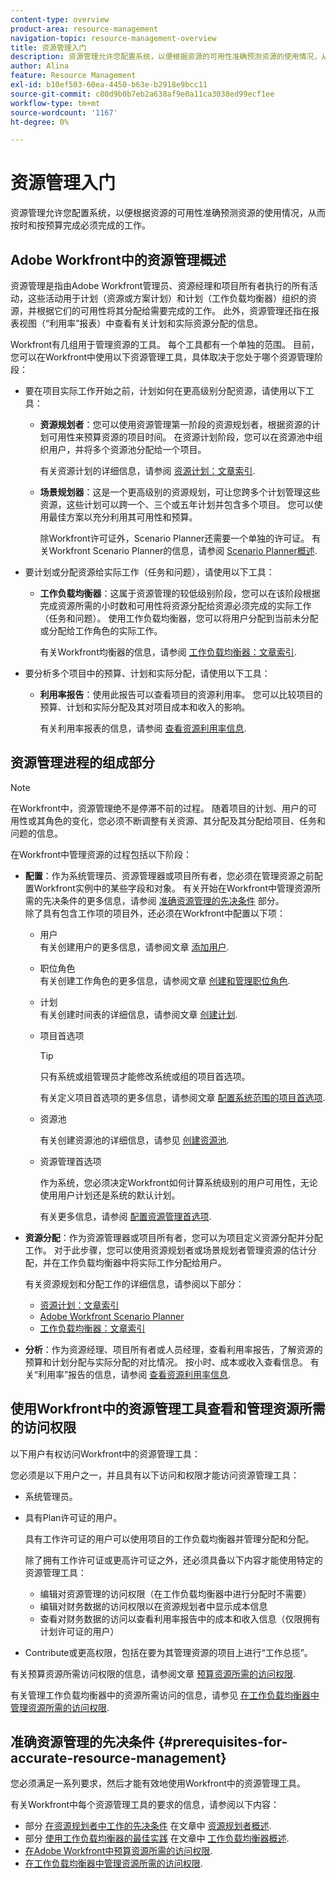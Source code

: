 ```yaml
---
content-type: overview
product-area: resource-management
navigation-topic: resource-management-overview
title: 资源管理入门
description: 资源管理允许您配置系统，以便根据资源的可用性准确预测资源的使用情况，从而按时和按预算完成必须完成的工作。
author: Alina
feature: Resource Management
exl-id: b10ef503-60ea-4450-b63e-b2918e9bcc11
source-git-commit: c80d9b0b7eb2a638af9e0a11ca3038ed99ecf1ee
workflow-type: tm+mt
source-wordcount: '1167'
ht-degree: 0%

---
```


# 资源管理入门

<!-- Audited: 12/2023 -->

<!--
<p>(NOTE: DO NOT DELETE THIS ARTICLE. MANY ARTICLES MENTIONING RES MANAGEMENT ARE AND STILL SHOULD / WILL BE LINKED TO IT.) </p>
<p>(NOTE: Alina: ***As functionality is removed from Legacy and added to Res Planning - this will be continually updated: remove the Legacy Res Planning when that functionality is removed from the system.) </p>
</div>
-->

资源管理允许您配置系统，以便根据资源的可用性准确预测资源的使用情况，从而按时和按预算完成必须完成的工作。

## Adobe Workfront中的资源管理概述

资源管理是指由Adobe Workfront管理员、资源经理和项目所有者执行的所有活动，这些活动用于计划（资源或方案计划）和计划（工作负载均衡器）组织的资源，并根据它们的可用性将其分配给需要完成的工作。 此外，资源管理还指在报表视图（“利用率”报表）中查看有关计划和实际资源分配的信息。

Workfront有几组用于管理资源的工具。 每个工具都有一个单独的范围。 目前，您可以在Workfront中使用以下资源管理工具，具体取决于您处于哪个资源管理阶段：

* 要在项目实际工作开始之前，计划如何在更高级别分配资源，请使用以下工具：

   * **资源规划者**：您可以使用资源管理第一阶段的资源规划者，根据资源的计划可用性来预算资源的项目时间。 在资源计划阶段，您可以在资源池中组织用户，并将多个资源池分配给一个项目。

     有关资源计划的详细信息，请参阅 [资源计划：文章索引](../../resource-mgmt/resource-planning/resource-planning-overview.md).

   * **场景规划器**：这是一个更高级别的资源规划，可让您跨多个计划管理这些资源，这些计划可以跨一个、三个或五年计划并包含多个项目。 您可以使用最佳方案以充分利用其可用性和预算。

     除Workfront许可证外，Scenario Planner还需要一个单独的许可证。 有关Workfront Scenario Planner的信息，请参阅 [Scenario Planner概述](../../scenario-planner/scenario-planner-overview.md).

     <!--   
     <p data-mc-conditions="QuicksilverOrClassic.Draft mode">(NOTE: when more functionality is added, maybe we add that we recommend to start here if this is available for them?!) </p>   
     -->

* 要计划或分配资源给实际工作（任务和问题），请使用以下工具：

   * **工作负载均衡器**：这属于资源管理的较低级别阶段，您可以在该阶段根据完成资源所需的小时数和可用性将资源分配给资源必须完成的实际工作（任务和问题）。 使用工作负载均衡器，您可以将用户分配到当前未分配或分配给工作角色的实际工作。

     有关Workfront均衡器的信息，请参阅 [工作负载均衡器：文章索引](../../resource-mgmt/workload-balancer/workload-balancer.md).

<!--

  * **Scheduling** (deprecated <span class="preview">and removed from the Preview environment</span>): Refers to assigning actual work to users by matching the job roles assigned to the tasks and issues with the job roles they can fulfill, or assigning actual work to users on tasks and issues which are currently unassigned. This happens at a lower-level in the process of managing resources, where you can assign your resources to the actual work (tasks and issues) that they must fulfill, according to the hours needed in the project plan to fulfill them.  

     For more information about resource scheduling, see the section [Resource Scheduling](../../resource-mgmt/resource-scheduling/resource-scheduling-overview.md).

    >[!CAUTION]
    >
    >
    >We are no longer supporting the Resource Scheduling tools and they will be removed from Workfront in **January 2023**. We recommend that you use the Workload Balancer for scheduling your resources. 
    >
    >
    >* For information about scheduling resources using the Workload Balancer, see the section [The Workload Balancer](../../resource-mgmt/workload-balancer/workload-balancer.md).
    >
    >
    >* For more information about the timeline for removing the Resource Scheduling tools and replacing them with the Workload Balancer, see [Deprecation of Resource Scheduling tools in Adobe Workfront](../../resource-mgmt/resource-mgmt-overview/deprecate-resource-scheduling.md).

-->
* 要分析多个项目中的预算、计划和实际分配，请使用以下工具：

   * **利用率报告**：使用此报告可以查看项目的资源利用率。 您可以比较项目的预算、计划和实际分配及其对项目成本和收入的影响。

     有关利用率报表的信息，请参阅 [查看资源利用率信息](../../resource-mgmt/resource-utilization/view-utilization-information.md).

## 资源管理进程的组成部分

>[!NOTE]
>
>在Workfront中，资源管理绝不是停滞不前的过程。 随着项目的计划、用户的可用性或其角色的变化，您必须不断调整有关资源、其分配及其分配给项目、任务和问题的信息。

在Workfront中管理资源的过程包括以下阶段：

* **配置**：作为系统管理员、资源管理器或项目所有者，您必须在管理资源之前配置Workfront实例中的某些字段和对象。 有关开始在Workfront中管理资源所需的先决条件的更多信息，请参阅 [准确资源管理的先决条件](#prerequisites-for-accurate-resource-management) 部分。\
  除了具有包含工作项的项目外，还必须在Workfront中配置以下项：

   * 用户\
     有关创建用户的更多信息，请参阅文章 [添加用户](../../administration-and-setup/add-users/create-and-manage-users/add-users.md).

   * 职位角色\
     有关创建工作角色的更多信息，请参阅文章 [创建和管理职位角色](../../administration-and-setup/set-up-workfront/organizational-setup/create-manage-job-roles.md).

   * 计划\
     有关创建时间表的详细信息，请参阅文章 [创建计划](../../administration-and-setup/set-up-workfront/configure-timesheets-schedules/create-schedules.md).

   * 项目首选项

     >[!TIP]
     >
     >只有系统或组管理员才能修改系统或组的项目首选项。

     有关定义项目首选项的更多信息，请参阅文章 [配置系统范围的项目首选项](../../administration-and-setup/set-up-workfront/configure-system-defaults/set-project-preferences.md).

   * 资源池

     有关创建资源池的详细信息，请参见 [创建资源池](../../resource-mgmt/resource-planning/resource-pools/create-resource-pools.md).

   * 资源管理首选项

     作为系统，您必须决定Workfront如何计算系统级别的用户可用性，无论使用用户计划还是系统的默认计划。

     有关更多信息，请参阅 [配置资源管理首选项](../../administration-and-setup/set-up-workfront/configure-system-defaults/configure-resource-mgmt-preferences.md).

* **资源分配**：作为资源管理器或项目所有者，您可以为项目定义资源分配并分配工作。 对于此步骤，您可以使用资源规划者或场景规划者管理资源的估计分配，并在工作负载均衡器中将实际工作分配给用户。

  有关资源规划和分配工作的详细信息，请参阅以下部分：

   * [资源计划：文章索引](../../resource-mgmt/resource-planning/resource-planning-overview.md)
   * [Adobe Workfront Scenario Planner](../../scenario-planner/scenario-planning.md)
   * [工作负载均衡器：文章索引](../../resource-mgmt/workload-balancer/workload-balancer.md)

<!--
* **Resource scheduling**: After generally planning for resources to use on your projects at a high level, you can start assigning work items (tasks and issues) to users based on their job roles using the Workload Balancer.

  For more information, see [Workload Balancer overview](../workload-balancer/overview-workload-balancer.md). 
-->

* **分析**：作为资源经理、项目所有者或人员经理，查看利用率报告，了解资源的预算和计划分配与实际分配的对比情况。 按小时、成本或收入查看信息。 有关“利用率”报告的信息，请参阅 [查看资源利用率信息](../../resource-mgmt/resource-utilization/view-utilization-information.md).

## 使用Workfront中的资源管理工具查看和管理资源所需的访问权限

以下用户有权访问Workfront中的资源管理工具：

您必须是以下用户之一，并且具有以下访问和权限才能访问资源管理工具：

* 系统管理员。
* 具有Plan许可证的用户。

  具有工作许可证的用户可以使用项目的工作负载均衡器并管理分配和分配。

  除了拥有工作许可证或更高许可证之外，还必须具备以下内容才能使用特定的资源管理工具：

   * 编辑对资源管理的访问权限（在工作负载均衡器中进行分配时不需要）
   * 编辑对财务数据的访问权限以在资源规划者中显示成本信息
   * 查看对财务数据的访问以查看利用率报告中的成本和收入信息（仅限拥有计划许可证的用户）

* Contribute或更高权限，包括在要为其管理资源的项目上进行“工作总揽”。

<!--
* Designated as a Resource Manager for projects to use the Scheduling tool (the Scheduling tool is deprecated).

  >[!TIP]
  >
  >You do not have to be a Resource Manager to use the Resource Planner, Scenario Planner, or the Workload Balancer. 
-->

有关预算资源所需访问权限的信息，请参阅文章 [预算资源所需的访问权限](../../resource-mgmt/resource-planning/access-needed-to-budget-resources.md).

有关管理工作负载均衡器中的资源所需访问的信息，请参见 [在工作负载均衡器中管理资源所需的访问权限](../../resource-mgmt/workload-balancer/access-needed-manage-resources-balancer.md).

## 准确资源管理的先决条件  {#prerequisites-for-accurate-resource-management}

您必须满足一系列要求，然后才能有效地使用Workfront中的资源管理工具。

有关Workfront中每个资源管理工具的要求的信息，请参阅以下内容：

* 部分 [在资源规划者中工作的先决条件](../../resource-mgmt/resource-planning/get-started-resource-planner.md#prerequisites-for-working-in-the-resource-planner) 在文章中 [资源规划者概述](../../resource-mgmt/resource-planning/get-started-resource-planner.md).
  <!--remove this at production: * The section "Prerequisites" in the article [Get started with Resource Scheduling](../../resource-mgmt/resource-scheduling/get-started-resource-scheduling.md).-->
* 部分 [使用工作负载均衡器的最佳实践](../../resource-mgmt/workload-balancer/overview-workload-balancer.md#best-practices-for-using-the-workload-balancer) 在文章中 [工作负载均衡器概述](../../resource-mgmt/workload-balancer/overview-workload-balancer.md).
* [在Adobe Workfront中预算资源所需的访问权限](../../resource-mgmt/resource-planning/access-needed-to-budget-resources.md).
* [在工作负载均衡器中管理资源所需的访问权限](../../resource-mgmt/workload-balancer/access-needed-manage-resources-balancer.md).

<!--
<div data-mc-conditions="QuicksilverOrClassic.Draft mode">
<p>(NOTE: drafted and replaced with the links to each prerequisites instead) </p>
<p> We recommend that the following settings exist before starting to manage resources for your organization: </p>
<ul>
<li> You must have users in the system who have active accounts. </li>
<li> You must assign a Plan or a Worker license to the users whose work allocation you want to manage. <note type="note">
Although you can assign work to a Reviewer or a Requestor, they cannot complete it.
<br>We recommend against assigning work to Reviewers or Requestors. For information about access levels in Workfront, see
<a href="../../administration-and-setup/add-users/access-levels-and-object-permissions/access-levels-overview.md" class="MCXref xref" xrefformat="{para}">Access levels overview</a>.
</note></li>
<li> You must have job roles configured in the system.<br>For information about adding job roles to Workfront, see the article <a href="../../administration-and-setup/set-up-workfront/organizational-setup/create-manage-job-roles.md" class="MCXref xref" xrefformat="{para}">Create and manage job roles</a>.</li>
<li> (Optional) If you want to budget cost for your work, your job roles and your users must also have rates associated with them.<br></li>
<li> You must associate at least one job role with your users. </li>
<li> You must specify a valid value for the FTE field of all users when you use the User's Schedule instead of The Default Schedule in your Resource Management system preferences. <br>For information about editing users to ensure they have a job role, FTE, or cost associated with them, see the article <a href="../../administration-and-setup/add-users/create-and-manage-users/edit-a-users-profile.md" class="MCXref xref" xrefformat="{para}">Edit a user's profile</a>. For information about editing the Resource Management preferences in your system, see <a href="../../administration-and-setup/set-up-workfront/configure-system-defaults/configure-resource-mgmt-preferences.md" class="MCXref xref" xrefformat="{para}">Configure Resource Management preferences</a>.</li>
<li>You must associate accurate schedules with your users and they should include schedule exceptions.<br>For information about creating and editing schedules, see the article <a href="../../administration-and-setup/set-up-workfront/configure-timesheets-schedules/create-schedules.md" class="MCXref xref" xrefformat="{para}">Create a schedule</a>.</li>
<li>The Time Off calendar of the users must be up to date. </li>
<li> <p>The following is recommended for the Resource Planner when applying the Project and Role views: </p>
<ul>
<li> <p>You must associate projects with Resource Pools.<br>For information about associating projects with Resource Pools, see <a href="../../resource-mgmt/resource-planning/resource-pools/associate-resource-pools-with-projects-and-templates.md" class="MCXref xref" xrefformat="{para}">Associate resource pools with projects and templates</a>.</p> </li>
</ul> </li>
<li> <p>Your must designate a Resource Manager on your projects and they must have the correct access to budget resources when using the Scheduling tools. </p> <p>For information about the access needed to budget resources, see the article <a href="../../resource-mgmt/resource-planning/access-needed-to-budget-resources.md" class="MCXref xref" xrefformat="{para}">Access needed to budget resources in&nbsp;Adobe Workfront</a>.</p> </li>
<li> <p>You must assign the tasks and issues in your system to job roles, teams, or users.</p> </li>
<li>You must specify a valid value for Planned Hours and Duration for all tasks in your system.<br>For information about Planned Hours, see the article <a href="../../manage-work/tasks/task-information/planned-hours.md" class="MCXref xref" xrefformat="{para}">Planned Hours overview</a>.<br>For information about Duration, see the article <a href="../../manage-work/tasks/taskdurtn/task-duration-and-duration-type.md" class="MCXref xref" xrefformat="{para}">Overview of Task Duration and Duration Type</a>.</li>
</ul>
</div>
-->
